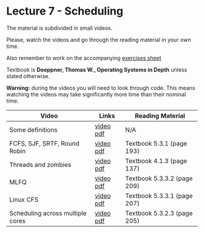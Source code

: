 # Lecture 7 - Scheduling

The material is subdivided in small videos.

Please, watch the videos and go through the reading material in your own time.

Also remember to work on the accompanying [exercises sheet](../exercises/EXERCISES7.html)

Textbook is **Doeppner, Thomas W., Operating Systems in Depth** unless stated otherwise.

**Warning:** during the videos you will need to look through code. This means watching the videos may take significantly more time than their nominal time.

<!--
**Ask questions on [padlet](https://uob.padlet.org/sanjayrawat/zkt0fig30cjaqmoa){:target="_blank"}!**
-->

| Video                   | Links                     |        Reading Material                                                                                                                                                                                      |
|-------------------------|---------------------------|----------------------------------------------------------------------------------------------------------------------------------------------------------------------------------------------|
| Some definitions | [video](https://web.microsoftstream.com/video/26f4841d-3244-4f3d-b1e4-bf246b75e4ff?list=studio) [pdf](../slides/2020/W7/notes1.pdf) | N/A |
| FCFS, SJF, SRTF, Round Robin | [video](https://web.microsoftstream.com/video/325e9f32-c0b9-40cf-8b10-9c4654fb9160?list=studio) [pdf](../slides/2020/W7/notes2.pdf) | Textbook 5.3.1 (page 193) |
| Threads and zombies | [video](https://web.microsoftstream.com/video/65903f69-9718-4c42-a92a-69bacde6d0ec?list=studio)  [pdf](../slides/2020/W7/notes3.pdf)  | Textbook 4.1.3 (page 137) |
| MLFQ | [video](https://web.microsoftstream.com/video/f27fff42-8373-4c33-9dca-0fb01fc347bd?list=studio) [pdf](../slides/2020/W7/notes4.pdf)  | Textbook 5.3.3.2 (page 209) |
| Linux CFS | [video](https://web.microsoftstream.com/video/a70a1885-f5fa-439c-a765-861e9755866b?list=studio)  [pdf](../slides/2020/W7/notes5.pdf) | Textbook 5.3.3.1 (page 207) |
| Scheduling across multiple cores | [video](https://web.microsoftstream.com/video/996c1d27-9d83-4598-8ae2-ea7da8cc8f17?list=studio) [pdf](../slides/2020/W7/notes6.pdf)  | Textbook 5.3.2.3 (page 205) |

